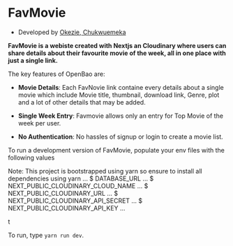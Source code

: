 # FavMovie

<!-- -	Website: https://www.openbao.org -->

- Developed by [Okezie, Chukwuemeka](https://linkedin.com/in/chukwuemeka-okezie-2b1335177)

**FavMovie is a webiste created with Nextjs an Cloudinary where users can share details about their favourite movie of the week,
all in one place with just a single link.**

The key features of OpenBao are:

- **Movie Details**: Each FavNovie link containe every details about a single movie
  which include Movie title, thumbnail, download link, Genre, plot and a lot of other
  details that may be added.

- **Single Week Entry**: Favmovie allows only an entry for Top Movie of the week
  per user.

- **No Authentication**: No hassles of signup or login to create a movie list.

To run a development version of FavMovie, populate your env files with the
following values

Note: This project is bootstrapped using yarn so ensure to install all dependencies using yarn
...
$ DATABASE_URL
...
$ NEXT_PUBLIC_CLOUDINARY_CLOUD_NAME
...
$ NEXT_PUBLIC_CLOUDINARY_URL
...
$ NEXT_PUBLIC_CLOUDINARY_API_SECRET
...
$ NEXT_PUBLIC_CLOUDINARY_API_KEY
...

t

To run, type `yarn run dev`.
